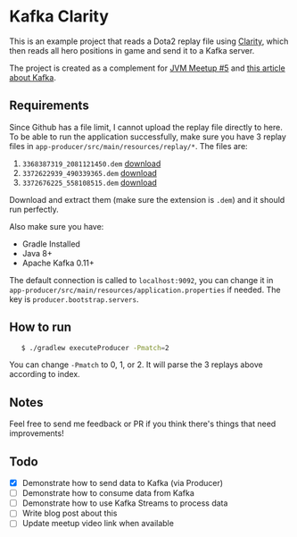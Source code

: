 # Kafka Clarity

This is an example project that reads a Dota2 replay file using [Clarity](https://github.com/skadistats/clarity), 
which then reads all hero positions in game and send it to a Kafka server.

The project is created as a complement for [JVM Meetup #5]() and [this article about Kafka]().

## Requirements

Since Github has a file limit, I cannot upload the replay file directly to here. 
To be able to run the application successfully, make sure you have 3 replay files
in `app-producer/src/main/resources/replay/*`. The files are:

1. `3368387319_2081121450.dem` [download](http://replay111.valve.net/570/3368387319_2081121450.dem.bz2)
1. `3372622939_490339365.dem` [download](http://replay111.valve.net/570/3372622939_490339365.dem.bz2)
1. `3372676225_558108515.dem` [download](http://replay112.valve.net/570/3372676225_558108515.dem.bz2)

Download and extract them (make sure the extension is `.dem`) and it should run perfectly.

Also make sure you have:

- Gradle Installed
- Java 8+
- Apache Kafka 0.11+ 

The default connection is called to `localhost:9092`, you can change it in `app-producer/src/main/resources/application.properties`
if needed. The key is `producer.bootstrap.servers`.

## How to run

```bash
   $ ./gradlew executeProducer -Pmatch=2
```

You can change `-Pmatch` to 0, 1, or 2. It will parse the 3 replays above according to index.

## Notes

Feel free to send me feedback or PR if you think there's things that need improvements!

## Todo

- [x] Demonstrate how to send data to Kafka (via Producer)
- [ ] Demonstrate how to consume data from Kafka
- [ ] Demonstrate how to use Kafka Streams to process data
- [ ] Write blog post about this
- [ ] Update meetup video link when available
